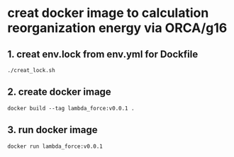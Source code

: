 # creat docker image to calculation reorganization energy via ORCA/g16

## 1. creat env.lock from env.yml for Dockfile
```shell
./creat_lock.sh
```

## 2. create docker image
```shell
docker build --tag lambda_force:v0.0.1 .
```

## 3. run docker image
```shell
docker run lambda_force:v0.0.1
```